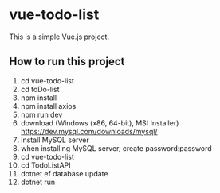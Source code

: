 # vue-todo-list
This is a simple Vue.js project.
## How to run this project
1. cd vue-todo-list
2. cd toDo-list
3. npm install
4. npm install axios
5. npm run dev
6. download (Windows (x86, 64-bit), MSI Installer) https://dev.mysql.com/downloads/mysql/
7. install MySQL server
8. when installing MySQL server, create password:password
9. cd vue-todo-list 
10. cd TodoListAPI
11. dotnet ef database update
12. dotnet run 
